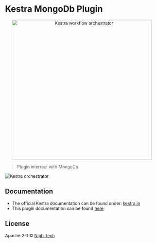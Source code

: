 # Kestra MongoDb Plugin

<p align="center">
  <img width="460" src="https://kestra.io/logo.svg"  alt="Kestra workflow orchestrator" />
</p>

> Plugin interract with MongoDb

![Kestra orchestrator](https://kestra.io/ui.gif)

## Documentation
* The official Kestra documentation can be found under: [kestra.io](https://kestra.io)
* This plugin documentation can be found [here](https://kestra.io/plugins/plugin-mongodb/)


## License
Apache 2.0 © [Nigh Tech](https://nigh.tech)
